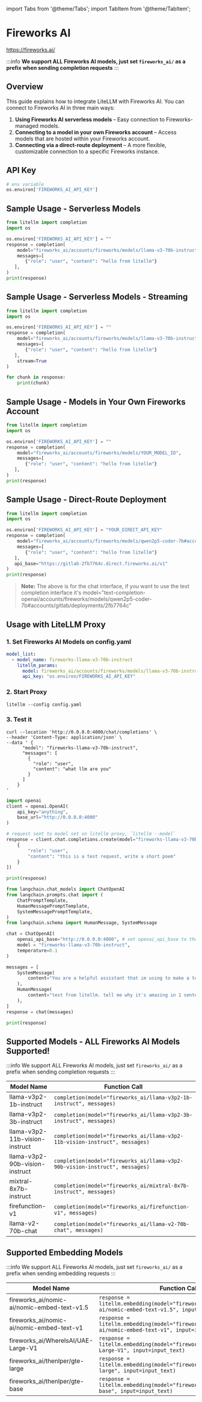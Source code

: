 import Tabs from '@theme/Tabs';
import TabItem from '@theme/TabItem';

# Fireworks AI
https://fireworks.ai/

:::info
**We support ALL Fireworks AI models, just set `fireworks_ai/` as a prefix when sending completion requests**
:::

## Overview

This guide explains how to integrate LiteLLM with Fireworks AI. You can connect to Fireworks AI in three main ways:

1. <b> Using Fireworks AI serverless models </b> – Easy connection to Fireworks-managed models.
2. <b> Connecting to a model in your own Fireworks account </b> – Access models that are hosted within your Fireworks account.
3. <b> Connecting via a direct-route deployment </b> – A more flexible, customizable connection to a specific Fireworks instance.


## API Key
```python
# env variable
os.environ['FIREWORKS_AI_API_KEY']
```

## Sample Usage - Serverless Models
```python
from litellm import completion
import os

os.environ['FIREWORKS_AI_API_KEY'] = ""
response = completion(
    model="fireworks_ai/accounts/fireworks/models/llama-v3-70b-instruct", 
    messages=[
       {"role": "user", "content": "hello from litellm"}
   ],
)
print(response)
```

## Sample Usage - Serverless Models - Streaming
```python
from litellm import completion
import os

os.environ['FIREWORKS_AI_API_KEY'] = ""
response = completion(
    model="fireworks_ai/accounts/fireworks/models/llama-v3-70b-instruct", 
    messages=[
       {"role": "user", "content": "hello from litellm"}
   ],
    stream=True
)

for chunk in response:
    print(chunk)
```

## Sample Usage -  Models in Your Own Fireworks Account 
```python
from litellm import completion
import os

os.environ['FIREWORKS_AI_API_KEY'] = ""
response = completion(
    model="fireworks_ai/accounts/fireworks/models/YOUR_MODEL_ID", 
    messages=[
       {"role": "user", "content": "hello from litellm"}
   ],
)
print(response)
```

## Sample Usage - Direct-Route Deployment
```python
from litellm import completion
import os

os.environ['FIREWORKS_AI_API_KEY'] = "YOUR_DIRECT_API_KEY"
response = completion(
    model="fireworks_ai/accounts/fireworks/models/qwen2p5-coder-7b#accounts/gitlab/deployments/2fb7764c", 
    messages=[
       {"role": "user", "content": "hello from litellm"}
   ],
   api_base="https://gitlab-2fb7764c.direct.fireworks.ai/v1"
)
print(response)
```

> **Note:** The above is for the chat interface, if you want to use the text completion interface it's model="text-completion-openai/accounts/fireworks/models/qwen2p5-coder-7b#accounts/gitlab/deployments/2fb7764c"


## Usage with LiteLLM Proxy 

### 1. Set Fireworks AI Models on config.yaml

```yaml
model_list:
  - model_name: fireworks-llama-v3-70b-instruct
    litellm_params:
      model: fireworks_ai/accounts/fireworks/models/llama-v3-70b-instruct
      api_key: "os.environ/FIREWORKS_AI_API_KEY"
```

### 2. Start Proxy 

```
litellm --config config.yaml
```

### 3. Test it


<Tabs>
<TabItem value="Curl" label="Curl Request">

```shell
curl --location 'http://0.0.0.0:4000/chat/completions' \
--header 'Content-Type: application/json' \
--data ' {
      "model": "fireworks-llama-v3-70b-instruct",
      "messages": [
        {
          "role": "user",
          "content": "what llm are you"
        }
      ]
    }
'
```
</TabItem>
<TabItem value="openai" label="OpenAI v1.0.0+">

```python
import openai
client = openai.OpenAI(
    api_key="anything",
    base_url="http://0.0.0.0:4000"
)

# request sent to model set on litellm proxy, `litellm --model`
response = client.chat.completions.create(model="fireworks-llama-v3-70b-instruct", messages = [
    {
        "role": "user",
        "content": "this is a test request, write a short poem"
    }
])

print(response)

```
</TabItem>
<TabItem value="langchain" label="Langchain">

```python
from langchain.chat_models import ChatOpenAI
from langchain.prompts.chat import (
    ChatPromptTemplate,
    HumanMessagePromptTemplate,
    SystemMessagePromptTemplate,
)
from langchain.schema import HumanMessage, SystemMessage

chat = ChatOpenAI(
    openai_api_base="http://0.0.0.0:4000", # set openai_api_base to the LiteLLM Proxy
    model = "fireworks-llama-v3-70b-instruct",
    temperature=0.1
)

messages = [
    SystemMessage(
        content="You are a helpful assistant that im using to make a test request to."
    ),
    HumanMessage(
        content="test from litellm. tell me why it's amazing in 1 sentence"
    ),
]
response = chat(messages)

print(response)
```
</TabItem>
</Tabs>

## Supported Models - ALL Fireworks AI Models Supported!

:::info
We support ALL Fireworks AI models, just set `fireworks_ai/` as a prefix when sending completion requests
:::

| Model Name               | Function Call                                                                                                                                                      |
|--------------------------|------------------------------------------------------------------------------------------------------------------------------------------------------------------|
| llama-v3p2-1b-instruct | `completion(model="fireworks_ai/llama-v3p2-1b-instruct", messages)` |
| llama-v3p2-3b-instruct | `completion(model="fireworks_ai/llama-v3p2-3b-instruct", messages)` |
| llama-v3p2-11b-vision-instruct | `completion(model="fireworks_ai/llama-v3p2-11b-vision-instruct", messages)` |
| llama-v3p2-90b-vision-instruct | `completion(model="fireworks_ai/llama-v3p2-90b-vision-instruct", messages)` |
| mixtral-8x7b-instruct | `completion(model="fireworks_ai/mixtral-8x7b-instruct", messages)` | 
| firefunction-v1 | `completion(model="fireworks_ai/firefunction-v1", messages)` |
| llama-v2-70b-chat | `completion(model="fireworks_ai/llama-v2-70b-chat", messages)` |  

## Supported Embedding Models

:::info
We support ALL Fireworks AI models, just set `fireworks_ai/` as a prefix when sending embedding requests
:::

| Model Name            | Function Call                                                   |
|-----------------------|-----------------------------------------------------------------|
| fireworks_ai/nomic-ai/nomic-embed-text-v1.5 | `response = litellm.embedding(model="fireworks_ai/nomic-ai/nomic-embed-text-v1.5", input=input_text)` |
| fireworks_ai/nomic-ai/nomic-embed-text-v1 | `response = litellm.embedding(model="fireworks_ai/nomic-ai/nomic-embed-text-v1", input=input_text)` |
| fireworks_ai/WhereIsAI/UAE-Large-V1 | `response = litellm.embedding(model="fireworks_ai/WhereIsAI/UAE-Large-V1", input=input_text)` |
| fireworks_ai/thenlper/gte-large | `response = litellm.embedding(model="fireworks_ai/thenlper/gte-large", input=input_text)` |
| fireworks_ai/thenlper/gte-base | `response = litellm.embedding(model="fireworks_ai/thenlper/gte-base", input=input_text)` |